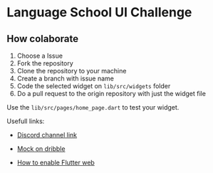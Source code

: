 # Language School UI Challenge

## How colaborate

1. Choose a Issue
2. Fork the repository
3. Clone the repository to your machine
4. Create a branch with issue name
5. Code the selected widget on `lib/src/widgets` folder
6. Do a pull request to the origin repository with just the widget file

Use the `lib/src/pages/home_page.dart` to test your widget.

Usefull links:

-  [Discord channel link](https://discordapp.com/invite/x7X4uA9)

- [Mock on dribble](https://dribbble.com/shots/13979977-Language-School)

- [How to enable Flutter web](https://flutter.dev/docs/get-started/web)
